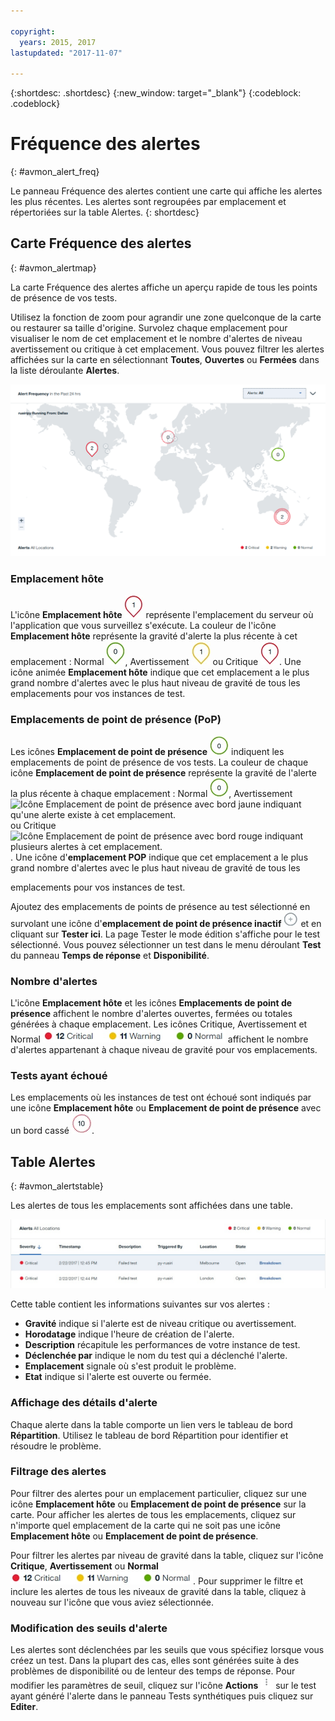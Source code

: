 ```yaml
---

copyright:
  years: 2015, 2017
lastupdated: "2017-11-07"

---
```


{:shortdesc: .shortdesc}
{:new_window: target="_blank"}
{:codeblock: .codeblock}

# Fréquence des alertes
{: #avmon_alert_freq}

Le panneau Fréquence des alertes contient une carte qui affiche les alertes les plus récentes. Les alertes sont regroupées par emplacement et répertoriées sur la table Alertes.
{: shortdesc}

## Carte Fréquence des alertes
{: #avmon_alertmap}

La carte Fréquence des alertes affiche un aperçu rapide de tous les points de présence de vos tests.

Utilisez la fonction de zoom pour agrandir une zone quelconque de la carte ou restaurer sa taille d'origine. Survolez chaque emplacement pour visualiser le nom de cet
emplacement et le nombre d'alertes de niveau avertissement ou critique à cet emplacement. Vous pouvez filtrer les alertes affichées sur la carte
en sélectionnant **Toutes**, **Ouvertes** ou **Fermées** dans la liste déroulante
**Alertes**.

![La carte Fréquence des alertes qui s'affiche effectue des tests à quatre points de présence.](images/alert_freq_map2.png)

### Emplacement hôte
L'icône **Emplacement hôte** ![Icône Emplacement hôte.](images/icn_host_crit_whtbackground30.jpg) représente l'emplacement du
serveur où
l'application que vous surveillez s'exécute. La couleur de l'icône **Emplacement hôte** représente la gravité d'alerte la plus récente à cet emplacement : Normal
![Icône Emplacement hôte avec un bord vert indiquant qu'aucune alerte n'existe à cet emplacement.](images/icn_host_normal_whtbckgrnd_30x38.jpg), Avertissement
![Icône Emplacement hôte avec un bord jaune indiquant qu'une alerte existe à cet emplacement.](images/icn_host_warning_whtbackground30.jpg) ou Critique
![Icône Emplacement hôte avec un bord rouge indiquant plusieurs alertes à cet emplacement.](images/icn_host_crit_whtbackground30.jpg). Une icône animée
**Emplacement hôte** indique que cet emplacement a le plus grand nombre d'alertes avec le plus haut niveau de gravité de tous les emplacements pour vos instances de test.

### Emplacements de point de présence (PoP)
Les icônes **Emplacement de point de présence** ![Icône Emplacement de point de présence.](images/icn_pop_normal_whtbckgrnd30x30.jpg)
indiquent les emplacements de point de présence de vos tests. La couleur de chaque icône **Emplacement de point de présence** représente la gravité de l'alerte la plus
récente à chaque emplacement : Normal ![Icône Emplacement de point de présence avec bord vert indiquant qu'aucune alerte n'existe àcet emplacement.](images/icn_pop_normal_whtbckgrnd30x30.jpg), Avertissement ![Icône Emplacement de point de présence avec bord jaune indiquant qu'une alerte existe à
cet emplacement.](images/icn_pop_warning_whtbckgrnd30x30.jpg) ou Critique ![Icône Emplacement de point de présence avec bord rouge indiquant plusieurs alertes à cet
emplacement.](images/icn_pop_crit_whtbckgrnd30x30.jpg). Une icône d'**emplacement POP** indique que cet emplacement a le plus grand nombre d'alertes avec le plus haut niveau de gravité de tous les

emplacements pour vos instances de test.

Ajoutez des emplacements de points de présence au test sélectionné en survolant une icône d'**emplacement de point de présence inactif**
![Emplacement de point de présence inactif](images/icn_avbl_pop.jpg) et en cliquant sur **Tester ici**. La page Tester le mode édition s'affiche
pour le test sélectionné. Vous pouvez sélectionner un test dans le menu déroulant **Test** du panneau **Temps de réponse** et **Disponibilité**.

<!--
Private PoP locations are represented by **Private PoP location** icons ![Private PoP location icon that indicates 2 alerts with one or more critical alerts at that location.](images/avmon_private_pop.png).
-->
### Nombre d'alertes
L'icône **Emplacement hôte** et les icônes **Emplacements de point de présence** affichent le nombre d'alertes ouvertes, fermées ou totales générées à
chaque emplacement. Les icônes Critique, Avertissement et Normal ![Icônes Critique, Avertissement et Normal.](images/fltr_alrts_tbl.jpg) affichent le nombre
d'alertes appartenant à chaque niveau de gravité pour vos emplacements.

### Tests ayant échoué
Les emplacements où les instances de test ont échoué sont indiqués par une icône **Emplacement hôte** ou **Emplacement de point de présence**
avec un bord cassé ![Icône Emplacement de point de présence avec bord rouge indiquant que 10 alertes ont été générées et qu'un ou plusieurs testsont échoué à cet emplacement.](images/avmon_pop_fail_32x33.png).


## Table Alertes
{: #avmon_alertstable}

Les alertes de tous les emplacements sont affichées dans une table.

![Table d'alertes affichant les alertes de tous les emplacements de point de présence.](images/alert_table.jpg)

Cette table contient les informations suivantes sur vos alertes :

-   **Gravité** indique si l'alerte est de niveau critique ou avertissement.
-   **Horodatage** indique l'heure de création de l'alerte.
-   **Description** récapitule les performances de votre instance de test.
-   **Déclenchée par** indique le nom du test qui a déclenché l'alerte.
-   **Emplacement** signale où s'est produit le problème.
-   **Etat** indique si l'alerte est ouverte ou fermée.

### Affichage des détails d'alerte
Chaque alerte dans la table comporte un lien vers le tableau de bord **Répartition**. Utilisez le tableau de bord Répartition pour identifier et résoudre le problème.

### Filtrage des alertes
Pour filtrer des alertes pour un emplacement particulier, cliquez sur une icône **Emplacement hôte** ou **Emplacement de point de présence** sur la
carte. Pour afficher les alertes de tous les emplacements, cliquez sur n'importe quel emplacement de la carte qui ne soit pas une icône **Emplacement hôte** ou
**Emplacement de point de présence**.

Pour filtrer les alertes par niveau de gravité dans la table, cliquez sur l'icône **Critique**, **Avertissement** ou **Normal**
![Icônes Critique, Avertissement et Normal.](images/fltr_alrts_tbl.jpg). Pour supprimer le filtre et
inclure les alertes de tous les niveaux de gravité dans la table, cliquez à nouveau sur l'icône que vous aviez sélectionnée.

### Modification des seuils d'alerte
Les alertes sont déclenchées par les seuils que vous spécifiez lorsque vous créez un test. Dans la plupart des cas, elles sont générées suite à des problèmes de disponibilité ou de lenteur
des temps de réponse. Pour modifier les paramètres de seuil, cliquez sur l'icône **Actions** ![Icône Actions.](images/actions_icn_white_smll.jpg) sur le test ayant généré
l'alerte dans le panneau Tests synthétiques puis cliquez sur **Editer**.
